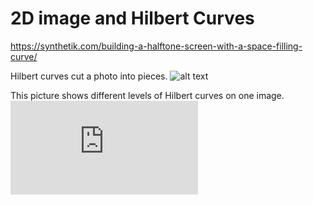 # 2D image and Hilbert Curves

https://synthetik.com/building-a-halftone-screen-with-a-space-filling-curve/

Hilbert curves cut a photo into pieces.
![alt text](https://synthetik.com/wp-content/uploads/2011/01/StudioArtistScreenSnapz1111.jpg.scaled1000.jpg)

This picture shows different levels of Hilbert curves on one image.
![alt text](http://fineartamerica.com/featured/hilbert-curves-of-order-1-to-10-martin-krzywinski.html)
